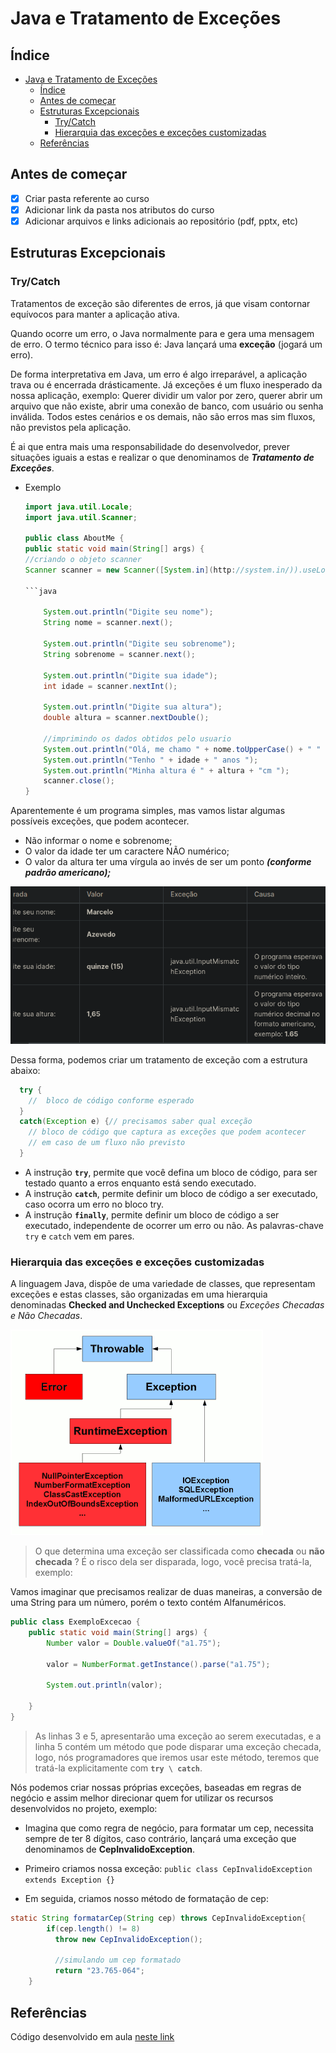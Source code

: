 # Java e Tratamento de Exceções

## Índice

- [Java e Tratamento de Exceções](#java-e-tratamento-de-exceções)
  - [Índice](#índice)
  - [Antes de começar](#antes-de-começar)
  - [Estruturas Excepcionais](#estruturas-excepcionais)
    - [Try/Catch](#trycatch)
    - [Hierarquia das exceções e exceções customizadas](#hierarquia-das-exceções-e-exceções-customizadas)
  - [Referências](#referências)

## Antes de começar

- [x]  Criar pasta referente ao curso
- [x]  Adicionar link da pasta nos atributos do curso
- [x]  Adicionar arquivos e links adicionais ao repositório (pdf, pptx, etc)

## Estruturas Excepcionais

### Try/Catch

Tratamentos de exceção são diferentes de erros, já que visam contornar equívocos para manter a aplicação ativa.

Quando ocorre um erro, o Java normalmente para e gera uma mensagem de erro. O termo técnico para isso é: Java lançará uma **exceção** (jogará um erro).

De forma interpretativa em Java, um erro é algo irreparável, a aplicação trava ou é encerrada drásticamente. Já exceções é um fluxo inesperado da nossa aplicação, exemplo: Querer dividir um valor por zero, querer abrir um arquivo que não existe, abrir uma conexão de banco, com usuário ou senha inválida. Todos estes cenários e os demais, não são erros mas sim fluxos, não previstos pela aplicação.

É ai que entra mais uma responsabilidade do desenvolvedor, prever situações iguais a estas e realizar o que denominamos de ***Tratamento de Exceções***.

- Exemplo

    ```java
    import java.util.Locale;
    import java.util.Scanner;
    
    public class AboutMe {
    public static void main(String[] args) {
    //criando o objeto scanner
    Scanner scanner = new Scanner([System.in](http://system.in/)).useLocale([Locale.US](http://locale.us/));
    
    ```java

        System.out.println("Digite seu nome");
        String nome = scanner.next();
    
        System.out.println("Digite seu sobrenome");
        String sobrenome = scanner.next();
    
        System.out.println("Digite sua idade");
        int idade = scanner.nextInt();
    
        System.out.println("Digite sua altura");
        double altura = scanner.nextDouble();
    
        //imprimindo os dados obtidos pelo usuario
        System.out.println("Olá, me chamo " + nome.toUpperCase() + " " + sobrenome.toUpperCase());
        System.out.println("Tenho " + idade + " anos ");
        System.out.println("Minha altura é " + altura + "cm ");
        scanner.close();
    }

    ```

Aparentemente é um programa simples, mas vamos listar algumas possíveis exceções, que podem acontecer.

- Não informar o nome e sobrenome;
- O valor da idade ter um caractere NÃO numérico;
- O valor da altura ter uma vírgula ao invés de ser um ponto ***(conforme padrão americano);***

![Untitled](./for_readme/Untitled.png)

Dessa forma, podemos criar um tratamento de exceção com a estrutura abaixo:

```java
  try {
    //  bloco de código conforme esperado
  }
  catch(Exception e) {// precisamos saber qual exceção
    // bloco de código que captura as exceções que podem acontecer
    // em caso de um fluxo não previsto
  }
```

- A instrução **`try`**, permite que você defina um bloco de código, para ser testado quanto a erros enquanto está sendo executado.
- A instrução **`catch`**, permite definir um bloco de código a ser executado, caso ocorra um erro no bloco try.
- A instrução **`finally`**, permite definir um bloco de código a ser executado, independente de ocorrer um erro ou não. As palavras-chave `try` e `catch` vem em pares.

### Hierarquia das exceções e exceções customizadas

A linguagem Java, dispõe de uma variedade de classes, que representam exceções e estas classes, são organizadas em uma hierarquia denominadas **Checked and Unchecked Exceptions** ou *Exceções Checadas e Não Checadas*.

![Untitled](./for_readme/Untitled%201.png)

> O que determina uma exceção ser classificada como **checada** ou **não checada** ?
É o risco dela ser disparada, logo, você precisa tratá-la, exemplo:
>

Vamos imaginar que precisamos realizar de duas maneiras, a conversão de uma String para um número, porém o texto contém Alfanuméricos.

```java
public class ExemploExcecao {
    public static void main(String[] args) {
        Number valor = Double.valueOf("a1.75");

        valor = NumberFormat.getInstance().parse("a1.75");
        
        System.out.println(valor);
       
    }
}
```

> As linhas 3 e 5, apresentarão uma exceção ao serem executadas, e a linha 5 contém um método que pode disparar uma exceção checada, logo, nós programadores que iremos usar este método, teremos que tratá-la explicitamente com **`try \ catch`**.
>

Nós podemos criar nossas próprias exceções, baseadas em regras de negócio e assim melhor direcionar quem for utilizar os recursos desenvolvidos no projeto, exemplo:

- Imagina que como regra de negócio, para formatar um cep, necessita sempre de ter 8 dígitos, caso contrário, lançará uma exceção que denominamos de **CepInvalidoException**.
- Primeiro criamos nossa exceção: `public class CepInvalidoException extends Exception {}`

- Em seguida, criamos nosso método de formatação de cep:

```java
static String formatarCep(String cep) throws CepInvalidoException{
        if(cep.length() != 8)
          throw new CepInvalidoException();
        
          //simulando um cep formatado
          return "23.765-064";
    }
```

## Referências

Código desenvolvido em aula [neste link](https://github.com/digitalinnovationone/trilha-java-basico)

